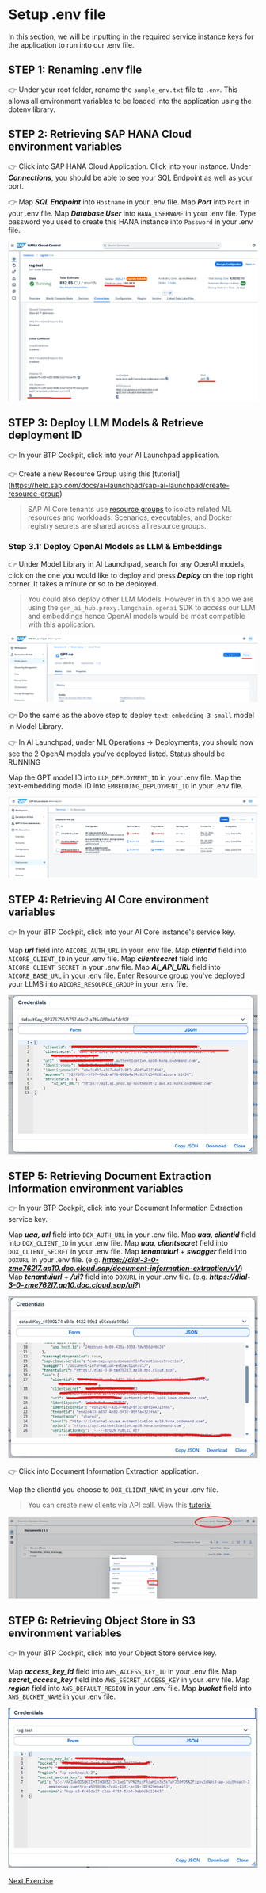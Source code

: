 # Setup .env file 

In this section, we will be inputting in the required service instance keys for the application to run into our .env file.

## STEP 1: Renaming .env file 

👉 Under your root folder, rename the ``sample_env.txt`` file to ``.env``. This allows all environment variables to be loaded into the application using the dotenv library.

## STEP 2: Retrieving SAP HANA Cloud environment variables 

👉 Click into SAP HANA Cloud Application. Click into your instance. Under ***Connections***, you should be able to see your SQL Endpoint as well as your port. 

👉 Map ***SQL Endpoint*** into ``Hostname`` in your .env file. 
    Map ***Port*** into ``Port`` in your .env file. 
    Map ***Database User*** into ``HANA_USERNAME`` in your .env file. 
    Type password you used to create this HANA instance into ``Password`` in your .env file. 

![Hostname&Port](assets/HANA_env1.png)

## STEP 3: Deploy LLM Models & Retrieve deployment ID

👉 In your BTP Cockpit, click into your AI Launchpad application. 

👉 Create a new Resource Group using this [tutorial] (https://help.sap.com/docs/ai-launchpad/sap-ai-launchpad/create-resource-group)

> SAP AI Core tenants use [resource groups](https://help.sap.com/docs/sap-ai-core/sap-ai-core-service-guide/resource-groups) to isolate related ML resources and workloads. Scenarios, executables, and Docker registry secrets are shared across all resource groups.

### Step 3.1: Deploy OpenAI Models as LLM & Embeddings 

👉 Under Model Library in AI Launchpad, search for any OpenAI models, click on the one you would like to deploy and press ***Deploy*** on the top right corner. It takes a minute or so to be deployed. 

> You could also deploy other LLM Models. However in this app we are using the ``gen_ai_hub.proxy.langchain.openai`` SDK to access our LLM and embeddings hence OpenAI models would be most compatible with this application. 

![DeployLLM](assets/deployllm.png)

👉 Do the same as the above step to deploy ``text-embedding-3-small`` model in Model Library. 

👉 In AI Launchpad, under ML Operations -> Deployments, you should now see the 2 OpenAI models you've deployed listed. Status should be RUNNING

Map the GPT model ID into ``LLM_DEPLOYMENT_ID`` in your .env file. 
Map the text-embedding model ID into ``EMBEDDING_DEPLOYMENT_ID`` in your .env file. 

![All Deployments](assets/Alldeployments.png)

## STEP 4: Retrieving AI Core environment variables 

👉 In your BTP Cockpit, click into your AI Core instance's service key. 

Map ***url*** field into ``AICORE_AUTH_URL`` in your .env file. 
Map ***clientid*** field into ``AICORE_CLIENT_ID`` in your .env file. 
Map ***clientsecret*** field into ``AICORE_CLIENT_SECRET`` in your .env file. 
Map ***AI_API_URL*** field into ``AICORE_BASE_URL`` in your .env file. 
Enter Resource group you've deployed your LLMS into ``AICORE_RESOURCE_GROUP`` in your .env file. 

![AI Core Credentials](assets/AICore_credentials.png)

## STEP 5: Retrieving Document Extraction Information environment variables 

👉 In your BTP Cockpit, click into your Document Information Extraction service key. 

Map ***uaa, url*** field into ``DOX_AUTH_URL`` in your .env file. 
Map ***uaa, clientid*** field into ``DOX_CLIENT_ID`` in your .env file. 
Map ***uaa, clientsecret*** field into ``DOX_CLIENT_SECRET`` in your .env file. 
Map ***tenantuiurl*** + ***swagger*** field into ``DOXURL`` in your .env file. (e.g. ***https://dial-3-0-zme762l7.ap10.doc.cloud.sap/document-information-extraction/v1/***)
Map ***tenantuiurl*** + ***/ui?*** field into ``DOXURL`` in your .env file. (e.g. ***https://dial-3-0-zme762l7.ap10.doc.cloud.sap/ui?***)

![DOX Credentials](assets/DoX_credentials.png)

👉 Click into Document Information Extraction application.

Map the clientId you choose to ``DOX_CLIENT_NAME`` in your .env file.

> You can create new clients via API call. View this [tutorial](https://help.sap.com/docs/document-information-extraction/document-information-extraction/create-client)

![DOX Client](assets/DoXClient.png)

## STEP 6: Retrieving Object Store in S3 environment variables 

👉 In your BTP Cockpit, click into your Object Store service key. 

Map ***access_key_id*** field into ``AWS_ACCESS_KEY_ID`` in your .env file. 
Map ***secret_access_key*** field into ``AWS_SECRET_ACCESS_KEY`` in your .env file. 
Map ***region*** field into ``AWS_DEFAULT_REGION`` in your .env file. 
Map ***bucket*** field into ``AWS_BUCKET_NAME`` in your .env file. 

![Object Store Credentials](assets/ObjStore_credentials.png)

[Next Exercise](3-Understanding-frontend.md)